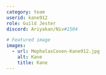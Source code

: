 ```yaml
---
category: team
userid: kane912
role: Guild Jester
discord: Ariyakan/Niv#1504

# Featured image
images:
  - url: MephalasCoven-Kane912.jpg
    alt: Kane
    title: Kane
---
```

